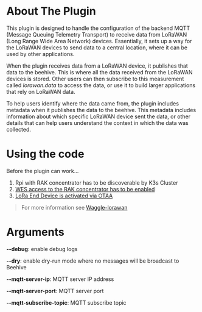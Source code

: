 # About The Plugin

This plugin is designed to handle the configuration of the backend MQTT (Message Queuing Telemetry Transport) to receive data from LoRaWAN (Long Range Wide Area Network) devices. Essentially, it sets up a way for the LoRaWAN devices to send data to a central location, where it can be used by other applications.

When the plugin receives data from a LoRaWAN device, it publishes that data to the beehive. This is where all the data received from the LoRaWAN devices is stored. Other users can then subscribe to this measurement called *lorawan.data* to access the data, or use it to build larger applications that rely on LoRaWAN data.

To help users identify where the data came from, the plugin includes metadata when it publishes the data to the beehive. This metadata includes information about which specific LoRaWAN device sent the data, or other details that can help users understand the context in which the data was collected.

# Using the code

Before the plugin can work...
1) Rpi with RAK concentrator has to be discoverable by K3s Cluster
1) [WES access to the RAK concentrator has to be enabled](https://github.com/waggle-sensor/waggle-lorawan/blob/main/README.md#enabling-wes-access-to-the-rak-concentrator)
1) [LoRa End Device is activated via OTAA](https://github.com/waggle-sensor/waggle-lorawan/blob/main/README.md#configuring-the-wes-lorawan)

>For more information see [Waggle-lorawan](https://github.com/waggle-sensor/waggle-lorawan)

# Arguments

**--debug**: enable debug logs

**--dry**: enable dry-run mode where no messages will be broadcast to Beehive

**--mqtt-server-ip**: MQTT server IP address

**--mqtt-server-port**: MQTT server port

**--mqtt-subscribe-topic**: MQTT subscribe topic